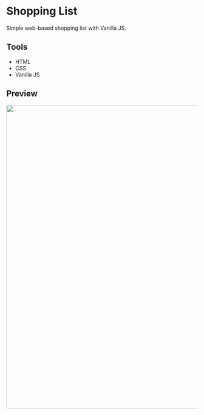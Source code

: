 # Shopping List

Simple web-based shopping list with Vanilla JS.

## Tools

* HTML
* CSS
* Vanilla JS

## Preview

<img src="https://user-images.githubusercontent.com/66028045/99204174-28835380-27f8-11eb-805d-79922f6892b5.png" width='800px' />